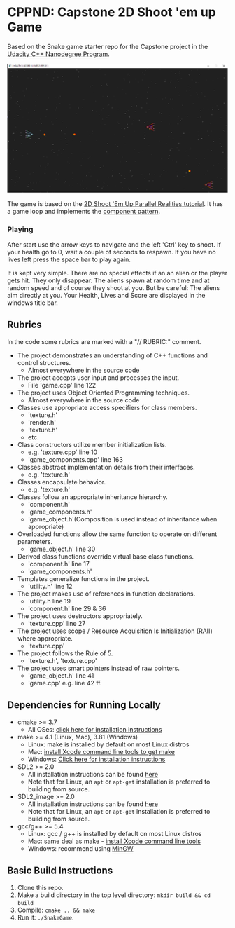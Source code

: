 # CPPND: Capstone 2D Shoot 'em up Game

Based on the Snake game starter repo for the Capstone project in the [Udacity C++ Nanodegree Program](https://www.udacity.com/course/c-plus-plus-nanodegree--nd213).


<img src="game.png"/>


The game is based on the [2D Shoot 'Em Up Parallel Realities tutorial](https://www.parallelrealities.co.uk/tutorials/shooter/shooter1.php). It has a game loop and implements the [component pattern](https://gameprogrammingpatterns.com/component.html).

### Playing
After start use the arrow keys to navigate and the left 'Ctrl' key to shoot.
If your health go to 0, wait a couple of seconds to respawn.
If you have no lives left press the space bar to play again.

It is kept very simple. There are no special effects if an an alien or the player gets hit. They only disappear.
The aliens spawn at random time and at random speed and of course they shoot at you.
But be careful: The aliens aim directly at you.
Your Health, Lives and Score are displayed in the windows title bar.


## Rubrics
In the code some rubrics are marked with a "// RUBRIC:" comment.
  * The project demonstrates an understanding of C++ functions and control structures.
    * Almost everywhere in the source code
  * The project accepts user input and processes the input.
    * File 'game.cpp' line 122
  * The project uses Object Oriented Programming techniques.
    * Almost everywhere in the source code
  * Classes use appropriate access specifiers for class members.
    * 'texture.h'
    * 'render.h'
    * 'texture.h'
    * etc.
  * Class constructors utilize member initialization lists.
    * e.g. 'texture.cpp' line 10
    * 'game_components.cpp' line 163
  * Classes abstract implementation details from their interfaces.
    * e.g. 'texture.h'
  * Classes encapsulate behavior.
    * e.g. 'texture.h'
  * Classes follow an appropriate inheritance hierarchy.
    * 'component.h'
    * 'game_components.h'
    * 'game_object.h'(Composition is used instead of inheritance when appropriate)
  * Overloaded functions allow the same function to operate on different parameters.
    * 'game_object.h' line 30
  * Derived class functions override virtual base class functions.
    * 'component.h' line 17
    * 'game_components.h'
  * Templates generalize functions in the project.
    * 'utility.h' line 12
  * The project makes use of references in function declarations.
    * 'utility.h line 19
    * 'component.h' line 29 & 36
  * The project uses destructors appropriately.
    * 'texture.cpp' line 27
  * The project uses scope / Resource Acquisition Is Initialization (RAII) where appropriate.
    * 'texture.cpp'
  * The project follows the Rule of 5.
    * 'texture.h', 'texture.cpp'
  * The project uses smart pointers instead of raw pointers.
    * 'game_object.h' line 41
    * 'game.cpp' e.g. line 42 ff.


## Dependencies for Running Locally
* cmake >= 3.7
  * All OSes: [click here for installation instructions](https://cmake.org/install/)
* make >= 4.1 (Linux, Mac), 3.81 (Windows)
  * Linux: make is installed by default on most Linux distros
  * Mac: [install Xcode command line tools to get make](https://developer.apple.com/xcode/features/)
  * Windows: [Click here for installation instructions](http://gnuwin32.sourceforge.net/packages/make.htm)
* SDL2 >= 2.0
  * All installation instructions can be found [here](https://wiki.libsdl.org/Installation)
  * Note that for Linux, an `apt` or `apt-get` installation is preferred to building from source.
* SDL2_image >= 2.0
  * All installation instructions can be found [here](https://www.libsdl.org/projects/SDL_image/)
  * Note that for Linux, an `apt` or `apt-get` installation is preferred to building from source.
* gcc/g++ >= 5.4
  * Linux: gcc / g++ is installed by default on most Linux distros
  * Mac: same deal as make - [install Xcode command line tools](https://developer.apple.com/xcode/features/)
  * Windows: recommend using [MinGW](http://www.mingw.org/)

## Basic Build Instructions

1. Clone this repo.
2. Make a build directory in the top level directory: `mkdir build && cd build`
3. Compile: `cmake .. && make`
4. Run it: `./SnakeGame`.